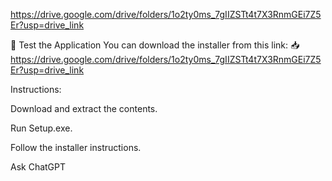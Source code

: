 https://drive.google.com/drive/folders/1o2ty0ms_7gIIZSTt4t7X3RnmGEi7Z5Er?usp=drive_link

🚀 Test the Application
You can download the installer from this link:
📥 https://drive.google.com/drive/folders/1o2ty0ms_7gIIZSTt4t7X3RnmGEi7Z5Er?usp=drive_link

Instructions:

Download and extract the contents.

Run Setup.exe.

Follow the installer instructions.









Ask ChatGPT
